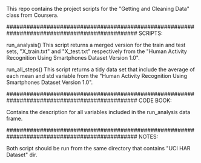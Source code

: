 This repo contains the project scripts for the "Getting and Cleaning Data" class from Coursera.

###############################################################################################
SCRIPTS:

run_analysis()
  This script returns a merged version for the train and test sets, "X_train.txt" and "X_test.txt" respectively
  from the "Human Activity Recognition Using Smartphones Dataset Version 1.0".

run_all_steps()
  This script returns a tidy data set that include the average of each 
  mean and std variable from the "Human Activity Recognition Using Smartphones Dataset
  Version 1.0".

###############################################################################################
CODE BOOK:

Contains the description for all variables included in the run_analysis data frame.

###############################################################################################
NOTES:

Both script should be run from the same directory that contains "UCI HAR Dataset" dir.